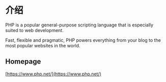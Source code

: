 # 介绍

PHP is a popular general-purpose scripting language that is especially suited to web development.

Fast, flexible and pragmatic, PHP powers everything from your blog to the most popular websites in the world.

## Homepage

[https://www.php.net/](https://www.php.net/)

